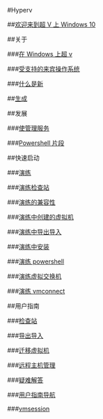 #Hyperv

##[欢迎来到超 V 上 Windows 10](windows_welcome22.md)

##关于

###[在 Windows 上超 v](about/hyperv_on_windows_new.md)

###[受支持的来宾操作系统](about/supported_guest_os.md)

###[什么是新](about/whats_new.md)

##[生成](about/build.md)

##发展

###[使管理服务](develop/make_mgmt_service.md)

###[Powershell 片段](develop/powershell_snippets.md)

##快速启动

###[演练](quick_start/walkthrough.md)

###[演练检查站](quick_start/walkthrough_checkpoints.md)

###[演练的兼容性](quick_start/walkthrough_compatibility.md)

###[演练中创建的虚拟机](quick_start/walkthrough_create_vm.md)

###[演练中导出导入](quick_start/walkthrough_export_import.md)

###[演练中安装](quick_start/walkthrough_install.md)

###[演练 powershell](quick_start/walkthrough_powershell.md)

###[演练虚拟交换机](quick_start/walkthrough_virtual_switch.md)

###[演练 vmconnect](quick_start/walkthrough_vmconnect.md)

##用户指南

###[检查站](user_guide/检查站.md)

###[导出导入](user_guide/export_import.md)

###[迁移虚拟机](user_guide/migrating_vms.md)

###[远程主机管理](user_guide/remote_host_management.md)

###[疑难解答](user_guide/疑难解答.md)

###[用户指南导航](user_guide/user_guide_nav.md)

###[vmsession](user_guide/vmsession.md)


